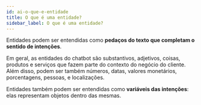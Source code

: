 ```yaml
---
id: ai-o-que-e-entidade
title: O que é uma entidade?
sidebar_label: O que é uma entidade?
---
```


Entidades podem ser entendidas como **pedaços do texto que completam o sentido de intenções**.

Em geral, as entidades do chatbot são substantivos, adjetivos, coisas, produtos e serviços que fazem parte do contexto do negócio do cliente. Além disso, podem ser também números, datas, valores monetários, porcentagens, pessoas, e localizações.

Entidades também podem ser entendidas como **variáveis das intenções**: elas representam objetos dentro das mesmas.
